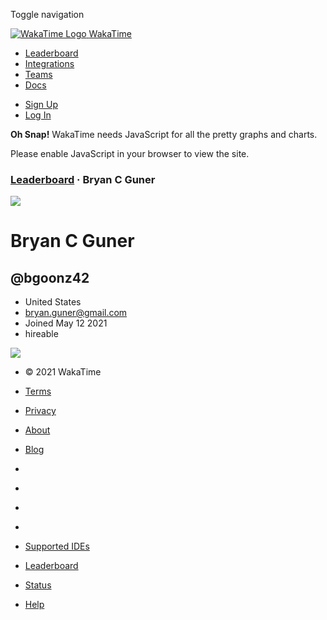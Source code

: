 <span class="sr-only">Toggle navigation</span> <span class="fa fa-bars"></span>

<a href="https://wakatime.com/" class="navbar-brand"><img src="https://wakatime.com/static/img/wakatime.svg" alt="WakaTime Logo" /> <span>WakaTime</span></a>

- <a href="https://wakatime.com/leaders" class="navbar-link">Leaderboard</a>
- <a href="https://wakatime.com/integrations" class="navbar-link">Integrations</a>
- <a href="https://wakatime.com/teams" class="navbar-link">Teams</a>
- <a href="https://wakatime.com/developers" class="navbar-link">Docs</a>

<!-- -->

- <a href="https://wakatime.com/signup" id="navbar-signup-btn" class="btn btn-orange btn-raised navbar-btn navbar-signup-btn">Sign Up</a>
- <a href="https://wakatime.com/login" class="btn btn-transparent btn-raised navbar-btn m-right-xs-30 m-right-sm-0">Log In</a>

**Oh Snap!** WakaTime needs JavaScript for all the pretty graphs and charts.

Please enable JavaScript in your browser to view the site.

### [Leaderboard](https://wakatime.com/leaders) · Bryan C Guner

<img src="https://wakatime.com/photo/252423ac-146c-4247-8d9e-1fe921b9b38c?s=420" class="img-responsive" />

# Bryan C Guner

## @bgoonz42

- United States
- bryan.guner@gmail.com
- Joined May 12 2021
- <span class="label label-info tip" title="You may reach out to Bryan C Guner about employment or contracting.">hireable</span>

![](https://wakatime.com/static/img/ajax-loader.gif)

<span class="bootstrapped-data" data-namespace="language_colors" style="display: none">{"1C Enterprise": "\#814CCC", "4D": null, "ABAP": "\#E8274B", "ABNF": null, "AGS Script": "\#B9D9FF", "AL": "\#3AA2B5", "AMPL": "\#E6EFBB", "ANTLR": "\#9DC3FF", "API Blueprint": "\#2ACCA8", "APL": "\#8a0707", "ASL": null, "ASN.1": null, "ASP.NET": "\#9400ff", "ATS": "\#1ac620", "ActionScript": "\#e3491a", "Ada": "\#02f88c", "Adobe Font Metrics": null, "Agda": "\#467C91", "Alloy": "\#cc5c24", "Alpine Abuild": null, "Altium Designer": null, "AngelScript": "\#C7D7DC", "Ant Build System": null, "ApacheConf": null, "Apex": "\#1797c0", "Apollo Guidance Computer": "\#0B3D91", "AppleScript": "\#101F1F", "Arc": "\#ca2afe", "Arduino": "\#bd79d1", "AsciiDoc": null, "AspectJ": "\#1957b0", "Assembly": "\#6E4C13", "Asymptote": "\#ff0000", "Augeas": "\#62331f", "AutoHotkey": "\#6594b9", "AutoIt": "\#36699B", "Avro IDL": null, "Awk": null, "Ballerina": "\#FF5000", "Batchfile": "\#C1F12E", "Beef": "\#a52f4e", "Befunge": null, "BibTeX": null, "Bison": "\#6A463F", "BitBake": null, "Blade": "\#f7523f", "BlitzBasic": null, "BlitzMax": "\#cd6400", "Bluespec": null, "Boo": "\#d4bec1", "Boogie": "\#c80fa0", "Brainfuck": "\#2F2530", "Brightscript": null, "Browserslist": "\#ffd539", "C": "\#555555", "C Sharp": "\#178600", "C\#": "\#5a25a2", "C++": "\#f34b7d", "C-ObjDump": null, "C2hs Haskell": null, "CLIPS": null, "CMake": null, "COBOL": null, "COLLADA": null, "CSON": "\#244776", "CSS": "\#563d7c", "CSV": null, "CWeb": null, "Cabal Config": null, "Cap'n Proto": null, "CartoCSS": null, "Ceylon": "\#dfa535", "Chapel": "\#8dc63f", "Charity": null, "ChucK": null, "Cirru": "\#aaaaff", "Clarion": "\#db901e", "Classic ASP": "\#6a40fd", "Clean": "\#3a81ad", "Click": "\#E4E6F3", "Clojure": "\#db5855", "Closure Templates": "\#0d948f", "Cloud Firestore Security Rules": null, "CoNLL-U": null, "CodeQL": null, "CoffeeScript": "\#244776", "ColdFusion": "\#ed2cd6", "ColdFusion CFC": "\#ed2cd6", "Common Lisp": "\#3fb68b", "Common Workflow Language": "\#B5314C", "Component Pascal": "\#b0ce4e", "Cool": null, "Coq": null, "Cpp-ObjDump": null, "Creole": null, "Crystal": "\#000100", "Csound": null, "Csound Document": null, "Csound Score": null, "Cuda": "\#3A4E3A", "Cycript": null, "Cython": null, "D": "\#fcd46d", "D-ObjDump": null, "DIGITAL Command Language": null, "DM": "\#075ff1", "DNS Zone": null, "DTrace": null, "Dafny": "\#FFEC25", "Darcs Patch": null, "Dart": "\#98BAD6", "DataWeave": "\#003a52", "Dhall": "\#dfafff", "Diff": null, "DirectX 3D File": null, "Dockerfile": "\#384d54", "Dogescript": "\#cca760", "Dylan": "\#3ebc27", "E": "\#ccce35", "EBNF": null, "ECL": "\#8a1267", "ECLiPSe": null, "EJS": "\#a91e50", "EML": null, "EQ": "\#a78649", "Eagle": "\#3994bc", "Easybuild": null, "Ecere Projects": null, "EditorConfig": null, "Edje Data Collection": null, "Eiffel": "\#946d57", "Elixir": "\#6e4a7e", "Elm": "\#60B5CC", "Emacs Lisp": "\#c065db", "EmberScript": "\#f64e3e", "Erlang": "\#0faf8d", "F\#": "\#b845fc", "F\*": "\#572e30", "FIGlet Font": null, "FLUX": "\#33CCFF", "FORTRAN": "\#4d41b1", "Factor": "\#636746", "Fancy": "\#7b9db4", "Fantom": "\#dbded5", "Faust": "\#c37240", "Filebench WML": null, "Filterscript": null, "Formatted": null, "Forth": "\#341708", "Fortran": "\#4d41b1", "Fortran Free Form": null, "FreeMarker": "\#0050b2", "Frege": "\#00cafe", "Futhark": "\#5f021f", "G-code": "\#D08CF2", "GAML": "\#FFC766", "GAMS": null, "GAP": null, "GAS": null, "GCC Machine Description": null, "GDB": null, "GDScript": "\#355570", "GEDCOM": null, "GLSL": null, "GN": null, "Game Maker Language": "\#8ad353", "Genie": "\#fb855d", "Genshi": null, "Gentoo Ebuild": null, "Gentoo Eclass": null, "Gerber Image": null, "Gettext Catalog": null, "Gherkin": "\#5B2063", "Git Attributes": null, "Git Config": null, "Glyph": "\#e4cc98", "Glyph Bitmap Distribution Format": null, "Gnuplot": "\#f0a9f0", "Go": "\#375eab", "Golo": "\#f6a51f", "Gosu": "\#82937f", "Grace": null, "Gradle": null, "Grammatical Framework": "\#ff0000", "Graph Modeling Language": null, "GraphQL": "\#e10098", "Graphviz (DOT)": null, "Groovy": "\#e69f56", "Groovy Server Pages": null, "HAProxy": null, "HCL": null, "HLSL": null, "HTML": "\#e44b23", "HTML+Django": null, "HTML+ECR": null, "HTML+EEX": null, "HTML+ERB": null, "HTML+PHP": null, "HTML+Razor": null, "HTTP": null, "HXML": null, "Hack": "\#878787", "Haml": "\#ece2a9", "Handlebars": "\#f7931e", "Harbour": "\#0e60e3", "Haskell": "\#29b544", "Haxe": "\#f7941e", "HiveQL": "\#dce200", "HolyC": "\#ffefaf", "Hy": "\#7891b1", "HyPhy": null, "IDL": "\#e3592c", "IGOR Pro": "\#0000cc", "INI": null, "IRC log": null, "Idris": "\#b30000", "Ignore List": null, "ImageJ Macro": "\#99AAFF", "Inform 7": null, "Inno Setup": null, "Io": "\#a9188d", "Ioke": "\#078193", "Isabelle": "\#fdcd00", "Isabelle ROOT": null, "J": "\#9EEDFF", "JFlex": "\#DBCA00", "JSON": null, "JSON with Comments": null, "JSON5": null, "JSONLD": null, "JSONiq": "\#40d47e", "Jasmin": null, "Java": "\#b07219", "Java Properties": null, "Java Server Pages": null, "JavaScript": "\#f1e05a", "JavaScript+ERB": null, "Jison": null, "Jison Lex": null, "Jolie": "\#843179", "Jsonnet": "\#0064bd", "Julia": "\#a270ba", "Jupyter Notebook": "\#DA5B0B", "KRL": "\#f5c800", "Kaitai Struct": "\#773b37", "KiCad Layout": null, "KiCad Legacy Layout": null, "KiCad Schematic": null, "Kit": null, "Kotlin": "\#F18E33", "LFE": "\#004200", "LLVM": "\#185619", "LOLCODE": "\#cc9900", "LSL": "\#3d9970", "LTspice Symbol": null, "LabVIEW": null, "Lark": "\#0b130f", "Lasso": "\#2584c3", "Latte": "\#A8FF97", "Lean": null, "Less": "\#1d365d", "Lex": "\#DBCA00", "LilyPond": null, "Limbo": null, "Linker Script": null, "Linux Kernel Module": null, "Liquid": "\#67b8de", "Literate Agda": null, "Literate CoffeeScript": null, "Literate Haskell": null, "LiveScript": "\#499886", "Logos": null, "Logtalk": null, "LookML": "\#652B81", "LoomScript": null, "Lua": "\#fa1fa1", "M": null, "M4": null, "M4Sugar": null, "MATLAB": "\#e16737", "MAXScript": "\#00a6a6", "MLIR": "\#5EC8DB", "MQL4": "\#62A8D6", "MQL5": "\#4A76B8", "MTML": "\#0095d9", "MUF": null, "Macaulay2": "\#d8ffff", "Makefile": "\#427819", "Mako": null, "Markdown": "\#083fa1", "Marko": "\#42bff2", "Mask": "\#f97732", "Mathematica": null, "Matlab": "\#bb92ac", "Maven POM": null, "Max": "\#ce279c", "MediaWiki": null, "Mercury": "\#abcdef", "Meson": "\#007800", "Metal": "\#8f14e9", "Microsoft Developer Studio Project": null, "MiniD": null, "Mirah": "\#c7a938", "Modelica": null, "Modula-2": null, "Modula-3": "\#223388", "Module Management System": null, "Monkey": null, "Moocode": null, "MoonScript": null, "Motorola 68K Assembly": null, "Muse": null, "Mustache": "\#724b3b", "Myghty": null, "NASL": null, "NCL": "\#28431f", "NEON": null, "NL": null, "NPM Config": null, "NSIS": null, "NWScript": "\#111522", "Nearley": "\#990000", "Nemerle": "\#0d3c6e", "NetLinx": "\#0aa0ff", "NetLinx+ERB": "\#747faa", "NetLogo": "\#ff2b2b", "NewLisp": "\#eedd66", "Nextflow": "\#3ac486", "Nginx": null, "Nim": "\#ffc200", "Nimrod": "\#37775b", "Ninja": null, "Nit": "\#0d8921", "Nix": "\#7070ff", "Nu": "\#c9df40", "NumPy": "\#9C8AF9", "Nunjucks": "\#3d8137", "OCaml": "\#3be133", "ObjDump": null, "Object Data Instance Notation": null, "ObjectScript": "\#424893", "Objective-C": "\#438eff", "Objective-C++": "\#4886FC", "Objective-J": "\#ff0c5a", "Odin": "\#60AFFE", "Omgrofl": "\#cabbff", "Opa": null, "Opal": "\#f7ede0", "Open Policy Agent": null, "OpenCL": null, "OpenEdge ABL": null, "OpenQASM": "\#AA70FF", "OpenRC runscript": null, "OpenSCAD": null, "OpenStep Property List": null, "OpenType Feature File": null, "Org": "\#77aa99", "Other": "\#1f9aef", "Ox": null, "Oxygene": "\#5a63a3", "Oz": "\#fcaf3e", "P4": "\#7055b5", "PAWN": "\#dbb284", "PHP": "\#4F5D95", "PLSQL": "\#dad8d8", "PLpgSQL": null, "POV-Ray SDL": null, "Pan": "\#cc0000", "Papyrus": "\#6600cc", "Parrot": "\#f3ca0a", "Parrot Assembly": null, "Parrot Internal Representation": null, "Pascal": "\#b0ce4e", "Pawn": "\#dbb284", "Pep8": "\#C76F5B", "Perl": "\#0298c3", "Perl6": "\#0298c3", "Pic": null, "Pickle": null, "PicoLisp": null, "PigLatin": "\#fcd7de", "Pike": "\#066ab2", "PlantUML": null, "Pod": null, "Pod 6": null, "PogoScript": "\#d80074", "Pony": null, "PostCSS": null, "PostScript": "\#da291c", "PowerBuilder": "\#8f0f8d", "PowerShell": "\#012456", "Prisma": "\#0c344b", "Processing": "\#2779ab", "Proguard": null, "Prolog": "\#74283c", "Propeller Spin": "\#2b446d", "Protocol Buffer": null, "Public Key": null, "Pug": "\#a86454", "Puppet": "\#cc5555", "Pure Data": "\#91de79", "PureBasic": "\#5a6986", "PureScript": "\#bcdc53", "Python": "\#3581ba", "Python console": null, "Python traceback": null, "Q\#": "\#fed659", "QML": "\#44a51c", "QMake": null, "Qt Script": "\#00b841", "Quake": "\#882233", "R": "\#198ce7", "RAML": "\#77d9fb", "RDoc": null, "REALbasic": null, "REXX": null, "RMarkdown": null, "RPC": null, "RPM Spec": null, "RUNOFF": "\#665a4e", "Racket": "\#ae17ff", "Ragel": "\#9d5200", "Ragel in Ruby Host": "\#ff9c2e", "Raku": "\#0000fb", "Rascal": "\#fffaa0", "Raw token data": null, "ReScript": "\#ed5051", "Readline Config": null, "Reason": "\#ff5847", "Rebol": "\#358a5b", "Record Jar": "\#0673ba", "Red": "\#ee0000", "Redcode": null, "Regular Expression": null, "Ren'Py": "\#ff7f7f", "RenderScript": null, "Rich Text Format": null, "Ring": "\#2D54CB", "Riot": "\#A71E49", "RobotFramework": null, "Roff": "\#ecdebe", "Roff Manpage": null, "Rouge": "\#cc0088", "Ruby": "\#701516", "Rust": "\#dea584", "SAS": "\#1E90FF", "SCSS": "\#c6538c", "SMT": null, "SPARQL": null, "SQF": "\#FFCB1F", "SQL": null, "SQLPL": null, "SRecode Template": "\#348a34", "SSH Config": null, "STON": null, "SVG": "\#ff9900", "SWIG": null, "Sage": null, "SaltStack": "\#646464", "Sass": "\#a53b70", "Scala": "\#7dd3b0", "Scaml": "\#bd181a", "Scheme": "\#1e4aec", "Scilab": null, "Self": "\#0579aa", "ShaderLab": null, "Shell": "\#5861ce", "ShellSession": null, "Shen": "\#120F14", "Sieve": null, "Slash": "\#007eff", "Slice": "\#003fa2", "Slim": "\#ff8877", "SmPL": "\#c94949", "Smali": null, "Smalltalk": "\#596706", "Smarty": null, "Solidity": "\#AA6746", "SourcePawn": "\#f69e1d", "Spline Font Database": null, "Squirrel": "\#800000", "Stan": "\#b2011d", "Standard ML": "\#dc566d", "Starlark": "\#76d275", "Stata": null, "Stylus": "\#ff6347", "SubRip Text": null, "SugarSS": null, "SuperCollider": "\#46390b", "Svelte": "\#ff3e00", "Swift": "\#ffac45", "SystemVerilog": "\#343761", "TI Program": "\#A0AA87", "TLA": null, "TOML": null, "TSQL": null, "TSV": null, "TSX": null, "TXL": null, "Tcl": "\#e4cc98", "Tcsh": null, "TeX": "\#3D6117", "Tea": null, "Terra": "\#00004c", "Texinfo": null, "Text": null, "Textile": null, "Thrift": null, "Turing": "\#45f715", "Turtle": null, "Twig": "\#c1d026", "Type Language": null, "TypeScript": "\#31859c", "Unified Parallel C": "\#755223", "Unity3D Asset": null, "Unix Assembly": null, "Uno": "\#9933cc", "UnrealScript": "\#a54c4d", "UrWeb": null, "V": "\#4f87c4", "VBA": "\#867db1", "VBScript": "\#15dcdc", "VCL": "\#0298c3", "VHDL": "\#543978", "Vala": "\#ee7d06", "Verilog": "\#848bf3", "Vim Help File": null, "Vim Snippet": null, "Vim script": "\#199f4b", "VimL": "\#199c4b", "Visual Basic": "\#945db7", "Visual Basic .NET": "\#945db7", "Volt": "\#0098db", "Vue": "\#2c3e50", "Wavefront Material": null, "Wavefront Object": null, "Web Ontology Language": "\#3994bc", "WebAssembly": "\#04133b", "WebIDL": null, "WebVTT": null, "Wget Config": null, "Windows Registry Entries": null, "Wollok": "\#a23738", "World of Warcraft Addon Data": null, "X BitMap": null, "X Font Directory Index": null, "X PixMap": null, "X10": "\#4B6BEF", "XC": "\#99DA07", "XCompose": null, "XML": null, "XML Property List": null, "XPages": null, "XProc": null, "XQuery": "\#2700e2", "XS": null, "XSLT": "\#EB8CEB", "Xojo": null, "Xtend": null, "YAML": "\#cb171e", "YANG": null, "YARA": "\#220000", "YASnippet": "\#32AB90", "Yacc": "\#4B6C4B", "ZAP": "\#0d665e", "ZIL": "\#dc75e5", "Zeek": null, "ZenScript": "\#00BCD1", "Zephir": "\#118f9e", "Zig": "\#ec915c", "Zimpl": null, "cURL Config": null, "cpp": "\#f34b7d", "desktop": null, "dircolors": null, "eC": "\#913960", "edn": "\#db5855", "fish": null, "mIRC Script": "\#3d57c3", "mcfunction": "\#E22837", "mupad": null, "nanorc": null, "nesC": "\#ffce3b", "ooc": "\#b0b77e", "q": "\#0040cd", "reStructuredText": null, "sed": "\#64b970", "wdl": "\#42f1f4", "wisp": "\#7582D1", "xBase": "\#3a4040"}</span> <span class="bootstrapped-data" data-namespace="project_colors" style="display: none">{"colors": \["\#1f9aef", "\#16ce40", "\#dc9658", "\#d62728", "\#9467bd", "\#8c564b", "\#aec7e8", "\#e377c2", "\#f7b6d2", "\#7f7f7f", "\#c7c7c7", "\#bcbd22", "\#dbdb8d", "\#17becf", "\#9edae5", "\#ffbb78", "\#98df8a", "\#ff9896", "\#c5b0d5", "\#c49c94"\]}</span> <span class="bootstrapped-data" data-namespace="category_colors" style="display: none">{"Browsing": "\#e59215", "Building": "\#e8ce3d", "Code Reviewing": "\#34f5db", "Coding": "\#1f9aef", "Debugging": "\#c49af9", "Designing": "\#9061ca", "Indexing": "\#fff09d", "Learning": null, "Manual Testing": "\#34be61", "Meeting": "\#fd1464", "Planning": "\#ff4585", "Researching": null, "Running Tests": "\#ec5756", "Writing Docs": "\#36e3ff", "Writing Tests": "\#3cec76"}</span> <span class="bootstrapped-data" data-namespace="editor_colors" style="display: none">{"Adobe XD": "\#fd27bc", "Android Studio": "\#99cd00", "AppCode": "\#04dbde", "Aptana": "\#ec8623", "Atom": "\#49b77e", "Azure Data Studio": "\#0271c6", "Blender": "\#fb8007", "BlueJ": "\#5d89af", "Brackets": "\#067dc3", "CLion": "\#14c9a5", "Chrome": "\#fdd308", "Cloud9": "\#25a6d9", "Coda": "\#3e8e1c", "Code::Blocks": "\#d0ce71", "CodeLite": "\#1892e5", "CodeTasty": "\#7368a8", "DBeaver": "\#897363", "DataGrip": "\#907cf2", "Eclipse": "\#443582", "EmEditor": "\#ed3103", "Emacs": "\#8c76c3", "Embarcadero Delphi": "\#d9242a", "Eric": "\#423f13", "Excel": "\#0f753c", "Figma": "\#c7b9ff", "Firefox": "\#d96527", "Flash Builder": "\#aca3a4", "Geany": "\#fbec75", "Gedit": "\#872114", "GoLand": "\#bd4ffc", "HBuilder X": "\#1ba334", "IntelliJ": "\#237ce2", "IntelliJ IDEA": "\#237ce2", "KDevelop": "\#22a273", "Kakoune": "\#dd5f4a", "Kate": "\#3f4040", "Komodo": "\#fcb414", "Light Table": "\#007ac1", "MacRabbit Espresso": "\#e6593f", "Micro": "\#2c3494", "MonoDevelop": "\#6185b3", "MySQL Workbench": "\#245279", "Neovim": "\#068304", "NetBeans": "\#f1f6e2", "Notepad++": "\#9ecf54", "Nova": "\#ff054a", "Onivim": "\#ee848e", "Photoshop": "\#0a0054", "PhpStorm": "\#d93ac1", "PowerPoint": "\#c6421f", "Processing": "\#6a7152", "PyCharm": "\#d2ee5c", "Pymakr": "\#323d4f", "QtCreator": "\#7fc342", "RStudio": "\#2369c7", "Rider": "\#f7a415", "RubyMine": "\#ff6336", "SQL Server Management Studio": "\#ffb901", "Sketch": "\#fdad00", "SlickEdit": "\#57ca57", "Spyder": "\#ee181e", "Sublime Text": "\#ff9800", "TeXstudio": "\#652d96", "Terminal": "\#133f1c", "TextMate": "\#822b7a", "Unity": "\#222d36", "Unknown Editor": "\#1f9aef", "VS Code": "\#027acd", "Vim": "\#068304", "Visual Studio": "\#9460cd", "WPS Office": "\#fc6143", "WebMatrix": "\#aeaeae", "WebStorm": "\#00c6d7", "Word": "\#0f4091", "Xamarin": "\#3598db", "Xcode": "\#3fa7e4"}</span> <span class="bootstrapped-data" data-namespace="os_colors" style="display: none">{"Linux": "\#f0b912", "Mac": "\#4d66cb", "Unknown OS": "\#1f9aef", "Windows": "\#00b7ee"}</span>

- © 2021 WakaTime
- [Terms](https://wakatime.com/terms)
- [Privacy](https://wakatime.com/privacy)
- [About](https://wakatime.com/about)
- [Blog](https://wakatime.com/blog)

- [](https://github.com/wakatime)
- [](https://twitter.com/WakaTime)
- [](https://www.facebook.com/WakaTime)
- [](https://www.reddit.com/r/WakaTime/)

- [Supported IDEs](https://wakatime.com/plugins)
- [Leaderboard](https://wakatime.com/leaders)
- [Status](https://status.wakatime.com/)
- [Help](https://wakatime.com/help)

<span class="bootstrapped-data" style="display: none">{"all_users_daily_average": 6460, "all_users_daily_average_max": 89838, "all_users_daily_average_text": "1 hr 47 mins", "all_users_total": 45224, "all_users_total_max": 628862, "all_users_total_text": "12 hrs 33 mins", "board_id": null, "can_edit": false, "profile_time_range": "last_7_days", "share_all_time_badge": null, "user_created_date": "May 12 2021", "user_id": "252423ac-146c-4247-8d9e-1fe921b9b38c"}</span>
